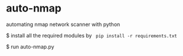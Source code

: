 # auto-nmap
automating nmap network scanner with python


$ install all the required modules by
``` pip install -r requirements.txt```

$ run auto-nmap.py
